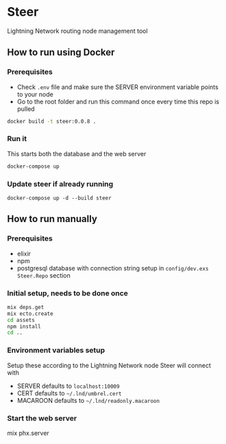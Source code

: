 # Steer

Lightning Network routing node management tool

## How to run using Docker

### Prerequisites

- Check `.env` file and make sure the SERVER environment variable points to your node
- Go to the root folder and run this command once every time this repo is pulled

```bash
docker build -t steer:0.0.8 .
```

### Run it

This starts both the database and the web server

```bash
docker-compose up
```

### Update steer if already running

```
docker-compose up -d --build steer
```


## How to run manually

### Prerequisites

- elixir
- npm
- postgresql database with connection string setup in `config/dev.exs` `Steer.Repo` section

### Initial setup, needs to be done once

```bash
mix deps.get
mix ecto.create
cd assets
npm install
cd ..
```

### Environment variables setup

Setup these according to the Lightning Network node Steer will connect with

- SERVER defaults to `localhost:10009`
- CERT defaults to `~/.lnd/umbrel.cert`
- MACAROON defaults to `~/.lnd/readonly.macaroon`

### Start the web server

mix phx.server